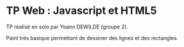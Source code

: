 # TP Web : Javascript et HTML5

TP réalisé en solo par Yoann DEWILDE (groupe 2).

Paint très basique permettant de dessiner des lignes et des rectangles.
